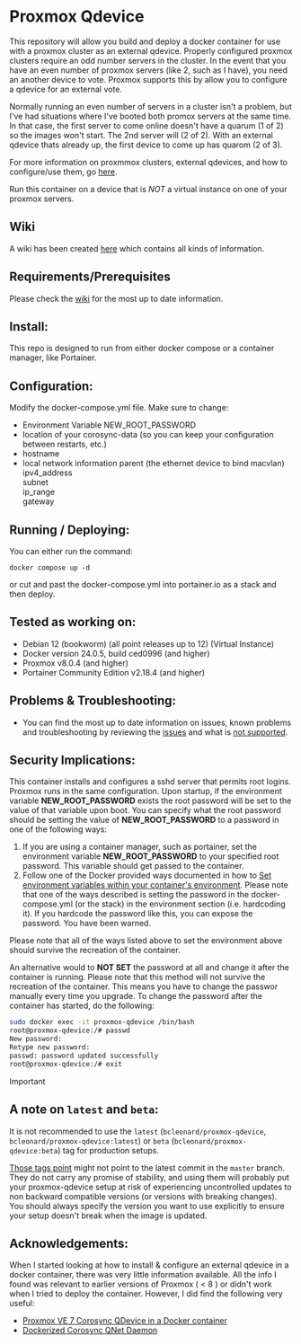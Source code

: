 # Proxmox Qdevice

This repository will allow you build and deploy a docker container for use with a proxmox cluster as an external qdevice.  Properly configured proxmox clusters require an odd number servers in the cluster.   In the event that you have an even number of proxmox servers (like 2, such as I have), you need an another device to vote.   Proxmox supports this by allow you to configure a qdevice for an external vote.

Normally running an even number of servers in a cluster isn't a problem, but I've had situations where I've booted both promox servers at the same time.  In that case, the first server to come online doesn't have a quarum (1 of 2) so the images won't start.  The 2nd server will (2 of 2).  With an external qdevice thats already up, the first device to come up has quarom (2 of 3).  

For more information on proxmmox clusters, external qdevices, and how to configure/use them, go [here](https://pve.proxmox.com/wiki/Cluster_Manager#_corosync_external_vote_support).

Run this container on a device that is *NOT* a virtual instance on one of your proxmox servers.

## Wiki

A wiki has been created [here](https://github.com/bcleonard/proxmox-qdevice/wiki) which contains all kinds of information.

## Requirements/Prerequisites

Please check the [wiki](https://github.com/bcleonard/proxmox-qdevice/wiki#pre-requisites) for the most up to date information.

## Install:

This repo is designed to run from either docker compose or a container manager, like Portainer.

## Configuration:

Modify the docker-compose.yml file.   Make sure to change:

* Environment Variable NEW_ROOT_PASSWORD
* location of your corosync-data (so you can keep your configuration between restarts, etc.)
* hostname 
* local network information
   parent (the ethernet device to bind macvlan)  
   ipv4_address  
   subnet  
   ip_range  
   gateway

## Running / Deploying:

You can either run the command:

`docker compose up -d`

or cut and past the docker-compose.yml into portainer.io as a stack and then deploy.

## Tested as working on:

* Debian 12 (bookworm) (all point releases up to 12) (Virtual Instance)
* Docker version 24.0.5, build ced0996 (and higher)
* Proxmox v8.0.4 (and higher)
* Portainer Community Edition v2.18.4 (and higher)

## Problems & Troubleshooting:

* You can find the most up to date information on issues, known problems and troubleshooting by reviewing the [issues](https://github.com/bcleonard/proxmox-qdevice/issues) and what is [not supported](https://github.com/bcleonard/proxmox-qdevice/wiki#whats-not-supported).

## Security Implications:

This container installs and configures a sshd server that permits root logins.  Proxmox runs in the same configuration.  Upon startup, if the environment variable **NEW_ROOT_PASSWORD** exists the root password will be set to the value of that variable upon boot.   You can specify what the root password should be setting the value of **NEW_ROOT_PASSWORD** to a password in one of the following ways:

1) If you are using a container manager, such as portainer, set the environment variable **NEW_ROOT_PASSWORD** to your specified root password.  This variable should get passed to the container.
2) Follow one of the Docker provided ways documented in how to [Set environment variables within your container's environment](https://docs.docker.com/compose/how-tos/environment-variables/set-environment-variables/).  Please note that one of the ways described is setting the password in the docker-compose.yml (or the stack) in the environment section (i.e. hardcoding it).   If you hardcode the password like this, you can expose the password.  You have been warned.

Please note that all of the ways listed above to set the environment above should survive the recreation of the container.

An alternative would to **NOT SET** the password at all and change it after the container is running.  Please note that this method will not survive the recreation of the container.  This means you have to change the passwor manually every time you upgrade.  To change the password after the container has started, do the following:

```bash
sudo docker exec -it proxmox-qdevice /bin/bash
root@proxmox-qdevice:/# passwd
New password:
Retype new password:
passwd: password updated successfully
root@proxmox-qdevice:/# exit
```

> [!IMPORTANT]
>
> ## A note on `latest` and `beta`:
>
> It is not recommended to use the `latest` (`bcleonard/proxmox-qdevice`, `bcleonard/proxmox-qdevice:latest`) or `beta` (`bcleonard/proxmox-qdevice:beta`) tag for production setups.
>
> [Those tags point](https://hub.docker.com/r/bcleonard/proxmox-qdevice/tags) might not point to the latest commit in the `master` branch. They do not carry any promise of stability, and using them will probably put your proxmox-qdevice setup at risk of experiencing uncontrolled updates to non backward compatible versions (or versions with breaking changes). You should always specify the version you want to use explicitly to ensure your setup doesn't break when the image is updated.

## Acknowledgements:

When I started looking at how to install & configure an external qdevice in a docker container, there was very little information available.   All the info I found was relevant to earlier versions of Proxmox ( < 8 ) or didn't work when I tried to deploy the container.  However, I did find the following very useful:

* [Proxmox VE 7 Corosync QDevice in a Docker container](https://raymii.org/s/tutorials/Proxmox_VE_7_Corosync_QDevice_in_Docker.html)
* [Dockerized Corosync QNet Daemon](https://github.com/modelrockettier/docker-corosync-qnetd)
